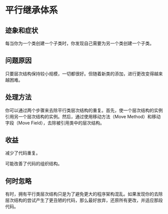 # 平行继承体系

## 迹象和症状

每当你为一个类创建一个子类时，你发现自己需要为另一个类创建一个子类。

## 问题原因

只要层次结构保持较小规模，一切都很好。但随着新类的添加，进行更改变得越来越困难。

## 处理方法

你可以通过两个步骤来去除平行类层次结构的重复。首先，使一个层次结构的实例引用另一个层次结构的实例。然后，通过使用移动方法（Move Method）和移动字段（Move Field），去除被引用类中的层次结构。

## 收益

减少了代码重复。

可能改善了代码的组织结构。

## 何时忽略

有时，拥有平行类层次结构只是为了避免更大的程序架构混乱。如果发现你的去除层次结构的尝试产生了更丑陋的代码，那么最好放弃，还原所有更改，并适应那段代码。
